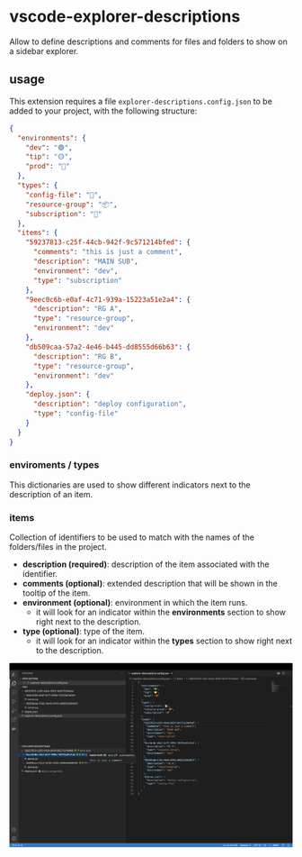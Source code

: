 # vscode-explorer-descriptions

Allow to define descriptions and comments for files and folders to show on a sidebar explorer.


## usage

This extension requires a file `explorer-descriptions.config.json` to be added to your project, with the following structure:


```json
{
  "environments": {
    "dev": "🟢",
    "tip": "🟡",
    "prod": "🔴"
  },
  "types": {
    "config-file": "📄️",
    "resource-group": "📦️",
    "subscription": "🔑️"
  },
  "items": {
    "59237813-c25f-44cb-942f-9c571214bfed": {
      "comments": "this is just a comment",
      "description": "MAIN SUB",
      "environment": "dev",
      "type": "subscription"
    },
    "9eec0c6b-e0af-4c71-939a-15223a51e2a4": {
      "description": "RG A",
      "type": "resource-group",
      "environment": "dev"
    },
    "db509caa-57a2-4e46-b445-dd8555d66b63": {
      "description": "RG B",
      "type": "resource-group",
      "environment": "dev"
    },
    "deploy.json": {
      "description": "deploy configuration",
      "type": "config-file"
    }
  }
}
```

### enviroments / types

This dictionaries are used to show different indicators next to the description of an item.

### items

Collection of identifiers to be used to match with the names of the folders/files in the project. 

* **description (required)**: description of the item associated with the identifier.
* **comments (optional)**: extended description that will be shown in the tooltip of the item.
* **environment (optional)**: environment in which the item runs.
  * it will look for an indicator within the **environments** section to show right next to the description.
* **type (optional)**: type of the item.
  * it will look for an indicator within the **types** section to show right next to the description.


![example](https://raw.githubusercontent.com/fedecalendino/vscode-explorer-descriptions/main/images/screenshot.png)